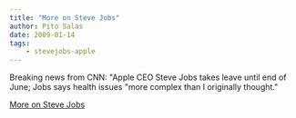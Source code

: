 ```yaml
---
title: "More on Steve Jobs"
author: Pito Salas
date: 2009-01-14
tags:
    - stevejobs-apple
---
```




Breaking news from CNN: "Apple CEO Steve Jobs takes leave until end of June;
Jobs says health issues "more complex than I originally thought."


[More on Steve Jobs](None)

